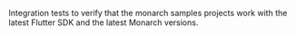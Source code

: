 Integration tests to verify that the monarch samples projects work
with the latest Flutter SDK and the latest Monarch versions.
